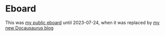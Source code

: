 # Eboard

This was [my public eboard](https://brunopc-net.github.io/Eboard/en.html) until 2023-07-24, when it was replaced by [my new Docausaurus blog](https://brunopc.net)
